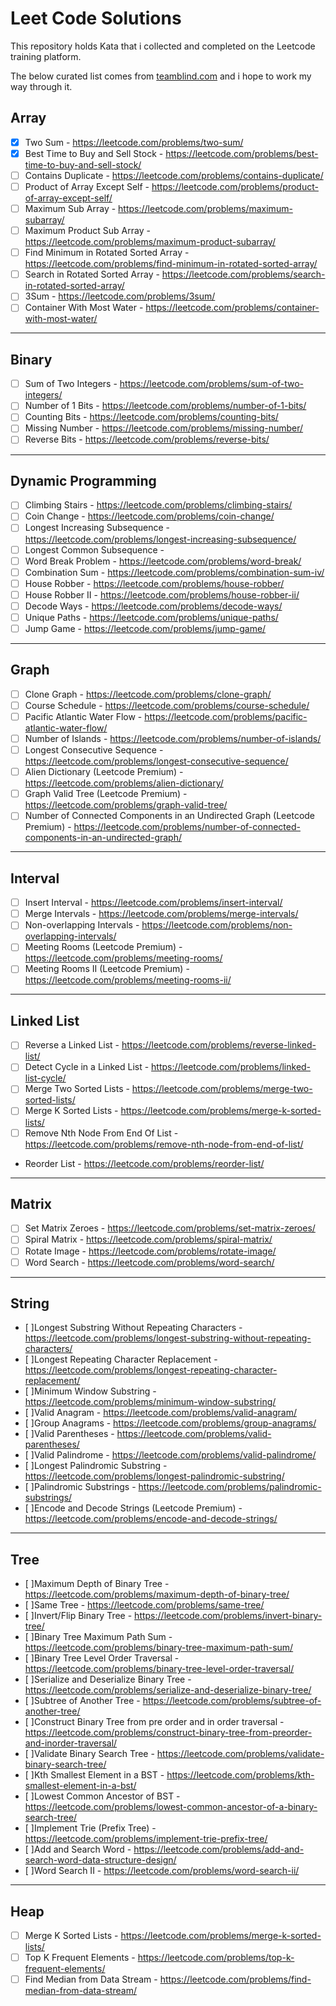 # Leet Code Solutions

This repository holds Kata that i collected and completed on the Leetcode training platform.

The below curated list comes from [teamblind.com](https://www.teamblind.com/post/New-Year-Gift---Curated-List-of-Top-75-LeetCode-Questions-to-Save-Your-Time-OaM1orEU) and i hope to work my way through it.

## Array

- [x] Two Sum - https://leetcode.com/problems/two-sum/
- [x] Best Time to Buy and Sell Stock - https://leetcode.com/problems/best-time-to-buy-and-sell-stock/
- [ ] Contains Duplicate - https://leetcode.com/problems/contains-duplicate/
- [ ] Product of Array Except Self - https://leetcode.com/problems/product-of-array-except-self/
- [ ] Maximum Sub Array - https://leetcode.com/problems/maximum-subarray/
- [ ] Maximum Product Sub Array - https://leetcode.com/problems/maximum-product-subarray/
- [ ] Find Minimum in Rotated Sorted Array - https://leetcode.com/problems/find-minimum-in-rotated-sorted-array/
- [ ] Search in Rotated Sorted Array - https://leetcode.com/problems/search-in-rotated-sorted-array/
- [ ] 3Sum - https://leetcode.com/problems/3sum/
- [ ] Container With Most Water - https://leetcode.com/problems/container-with-most-water/

---

## Binary

- [ ] Sum of Two Integers - https://leetcode.com/problems/sum-of-two-integers/
- [ ] Number of 1 Bits - https://leetcode.com/problems/number-of-1-bits/
- [ ] Counting Bits - https://leetcode.com/problems/counting-bits/
- [ ] Missing Number - https://leetcode.com/problems/missing-number/
- [ ] Reverse Bits - https://leetcode.com/problems/reverse-bits/

---

## Dynamic Programming

- [ ] Climbing Stairs - https://leetcode.com/problems/climbing-stairs/
- [ ] Coin Change - https://leetcode.com/problems/coin-change/
- [ ] Longest Increasing Subsequence - https://leetcode.com/problems/longest-increasing-subsequence/
- [ ] Longest Common Subsequence -
- [ ] Word Break Problem - https://leetcode.com/problems/word-break/
- [ ] Combination Sum - https://leetcode.com/problems/combination-sum-iv/
- [ ] House Robber - https://leetcode.com/problems/house-robber/
- [ ] House Robber II - https://leetcode.com/problems/house-robber-ii/
- [ ] Decode Ways - https://leetcode.com/problems/decode-ways/
- [ ] Unique Paths - https://leetcode.com/problems/unique-paths/
- [ ] Jump Game - https://leetcode.com/problems/jump-game/

---

## Graph

- [ ] Clone Graph - https://leetcode.com/problems/clone-graph/
- [ ] Course Schedule - https://leetcode.com/problems/course-schedule/
- [ ] Pacific Atlantic Water Flow - https://leetcode.com/problems/pacific-atlantic-water-flow/
- [ ] Number of Islands - https://leetcode.com/problems/number-of-islands/
- [ ] Longest Consecutive Sequence - https://leetcode.com/problems/longest-consecutive-sequence/
- [ ] Alien Dictionary (Leetcode Premium) - https://leetcode.com/problems/alien-dictionary/
- [ ] Graph Valid Tree (Leetcode Premium) - https://leetcode.com/problems/graph-valid-tree/
- [ ] Number of Connected Components in an Undirected Graph (Leetcode Premium) - https://leetcode.com/problems/number-of-connected-components-in-an-undirected-graph/

---

## Interval

- [ ] Insert Interval - https://leetcode.com/problems/insert-interval/
- [ ] Merge Intervals - https://leetcode.com/problems/merge-intervals/
- [ ] Non-overlapping Intervals - https://leetcode.com/problems/non-overlapping-intervals/
- [ ] Meeting Rooms (Leetcode Premium) - https://leetcode.com/problems/meeting-rooms/
- [ ] Meeting Rooms II (Leetcode Premium) - https://leetcode.com/problems/meeting-rooms-ii/

---

## Linked List

- [ ] Reverse a Linked List - https://leetcode.com/problems/reverse-linked-list/
- [ ] Detect Cycle in a Linked List - https://leetcode.com/problems/linked-list-cycle/
- [ ] Merge Two Sorted Lists - https://leetcode.com/problems/merge-two-sorted-lists/
- [ ] Merge K Sorted Lists - https://leetcode.com/problems/merge-k-sorted-lists/
- [ ] Remove Nth Node From End Of List - https://leetcode.com/problems/remove-nth-node-from-end-of-list/
- Reorder List - https://leetcode.com/problems/reorder-list/

---

## Matrix

- [ ] Set Matrix Zeroes - https://leetcode.com/problems/set-matrix-zeroes/
- [ ] Spiral Matrix - https://leetcode.com/problems/spiral-matrix/
- [ ] Rotate Image - https://leetcode.com/problems/rotate-image/
- [ ] Word Search - https://leetcode.com/problems/word-search/

---

## String

- [ ]Longest Substring Without Repeating Characters - https://leetcode.com/problems/longest-substring-without-repeating-characters/
- [ ]Longest Repeating Character Replacement - https://leetcode.com/problems/longest-repeating-character-replacement/
- [ ]Minimum Window Substring - https://leetcode.com/problems/minimum-window-substring/
- [ ]Valid Anagram - https://leetcode.com/problems/valid-anagram/
- [ ]Group Anagrams - https://leetcode.com/problems/group-anagrams/
- [ ]Valid Parentheses - https://leetcode.com/problems/valid-parentheses/
- [ ]Valid Palindrome - https://leetcode.com/problems/valid-palindrome/
- [ ]Longest Palindromic Substring - https://leetcode.com/problems/longest-palindromic-substring/
- [ ]Palindromic Substrings - https://leetcode.com/problems/palindromic-substrings/
- [ ]Encode and Decode Strings (Leetcode Premium) - https://leetcode.com/problems/encode-and-decode-strings/

---

## Tree

- [ ]Maximum Depth of Binary Tree - https://leetcode.com/problems/maximum-depth-of-binary-tree/
- [ ]Same Tree - https://leetcode.com/problems/same-tree/
- [ ]Invert/Flip Binary Tree - https://leetcode.com/problems/invert-binary-tree/
- [ ]Binary Tree Maximum Path Sum - https://leetcode.com/problems/binary-tree-maximum-path-sum/
- [ ]Binary Tree Level Order Traversal - https://leetcode.com/problems/binary-tree-level-order-traversal/
- [ ]Serialize and Deserialize Binary Tree - https://leetcode.com/problems/serialize-and-deserialize-binary-tree/
- [ ]Subtree of Another Tree - https://leetcode.com/problems/subtree-of-another-tree/
- [ ]Construct Binary Tree from pre order and in order traversal - https://leetcode.com/problems/construct-binary-tree-from-preorder-and-inorder-traversal/
- [ ]Validate Binary Search Tree - https://leetcode.com/problems/validate-binary-search-tree/
- [ ]Kth Smallest Element in a BST - https://leetcode.com/problems/kth-smallest-element-in-a-bst/
- [ ]Lowest Common Ancestor of BST - https://leetcode.com/problems/lowest-common-ancestor-of-a-binary-search-tree/
- [ ]Implement Trie (Prefix Tree) - https://leetcode.com/problems/implement-trie-prefix-tree/
- [ ]Add and Search Word - https://leetcode.com/problems/add-and-search-word-data-structure-design/
- [ ]Word Search II - https://leetcode.com/problems/word-search-ii/

---

## Heap

- [ ] Merge K Sorted Lists - https://leetcode.com/problems/merge-k-sorted-lists/
- [ ] Top K Frequent Elements - https://leetcode.com/problems/top-k-frequent-elements/
- [ ] Find Median from Data Stream - https://leetcode.com/problems/find-median-from-data-stream/